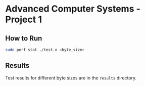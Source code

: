 # Advanced Computer Systems - Project 1

## How to Run

```bash
sudo perf stat ./test.o <byte_size>
```

## Results

Test results for different byte sizes are in the `results` directory.
